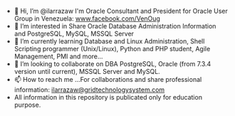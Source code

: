 - 👋 Hi, I’m @ilarrazaw I'm Oracle Consultant and President for Oracle User Group in Venezuela: www.facebook.com/VenOug 
- 👀 I’m interested in Share Oracle Database Administration Information and PostgreSQL, MySQL, MSSQL Server
- 🌱 I’m currently learning Database and Linux Administration, Shell Scripting programmer (Unix/Linux), Python and PHP student, Agile Management, PMI and more...
- 💞️ I’m looking to collaborate on DBA PostgreSQL, Oracle (from 7.3.4 version until current), MSSQL Server and MySQL.
- 📫 How to reach me ...For collaborations and share professional information: ilarrazaw@gridtechnologysystem.com
- All information in this repository is publicated only for education purpose.
<!---
ilarrazaw/ilarrazaw is a ✨ special ✨ repository because its `README.md` (this file) appears on your GitHub profile.
You can click the Preview link to take a look at your changes.
--->
